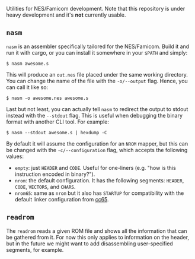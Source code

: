 Utilities for NES/Famicom development. Note that this repository is under heavy
development and it's **not** currently usable.

## `nasm`

`nasm` is an assembler specifically tailored for the NES/Famicom. Build it and
run it with cargo, or you can install it somewhere in your `$PATH` and simply:

```
$ nasm awesome.s
```

This will produce an `out.nes` file placed under the same working directory. You
can change the name of the file with the `-o/--output` flag. Hence, you can call
it like so:

```
$ nasm -o awesome.nes awesome.s
```

Last but not least, you can actually tell `nasm` to redirect the output to
stdout instead with the `--stdout` flag. This is useful when debugging the
binary format with another CLI tool. For example:

```
$ nasm --stdout awesome.s | hexdump -C
```

By default it will assume the configuration for an `NROM` mapper, but this can
be changed with the `-c/--configuration` flag, which accepts the following
values:

- `empty`: just `HEADER` and `CODE`. Useful for one-liners (e.g. "how is this
  instruction encoded in binary?").
- `nrom`: the default configuration. It has the following segments: `HEADER`,
  `CODE`, `VECTORS`, and `CHARS`.
- `nrom65`: same as `nrom` but it also has `STARTUP` for compatibility with the
  default linker configuration from [cc65](https://github.com/cc65/cc65).

## `readrom`

The `readrom` reads a given ROM file and shows all the information that can be
gathered from it. For now this only applies to information on the header, but in
the future we might want to add disassembling user-specified segments, for
example.
